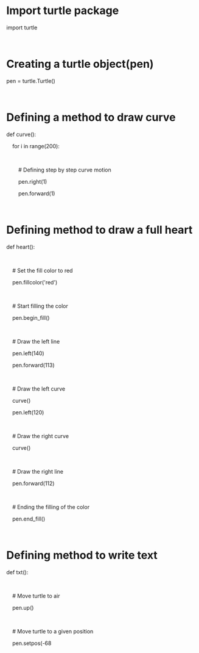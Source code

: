 

# Import turtle package 

import turtle 

  

# Creating a turtle object(pen) 

pen = turtle.Turtle() 

  

# Defining a method to draw curve 

def curve(): 

    for i in range(200): 

  

        # Defining step by step curve motion 

        pen.right(1) 

        pen.forward(1) 

  

# Defining method to draw a full heart 

def heart(): 

  

    # Set the fill color to red 

    pen.fillcolor('red') 

  

    # Start filling the color 

    pen.begin_fill() 

  

    # Draw the left line 

    pen.left(140) 

    pen.forward(113) 

  

    # Draw the left curve 

    curve() 

    pen.left(120) 

  

    # Draw the right curve 

    curve() 

  

    # Draw the right line 

    pen.forward(112) 

  

    # Ending the filling of the color 

    pen.end_fill() 

  

# Defining method to write text 

def txt(): 

  

    # Move turtle to air 

    pen.up() 

  

    # Move turtle to a given position 

    pen.setpos(-68

